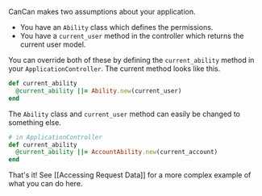 CanCan makes two assumptions about your application.

* You have an `Ability` class which defines the permissions.
* You have a `current_user` method in the controller which returns the current user model.

You can override both of these by defining the `current_ability` method in your `ApplicationController`. The current method looks like this.

```ruby
def current_ability
  @current_ability ||= Ability.new(current_user)
end
```

The `Ability` class and `current_user` method can easily be changed to something else.

```ruby
# in ApplicationController
def current_ability
  @current_ability ||= AccountAbility.new(current_account)
end
```

That's it! See [[Accessing Request Data]] for a more complex example of what you can do here.